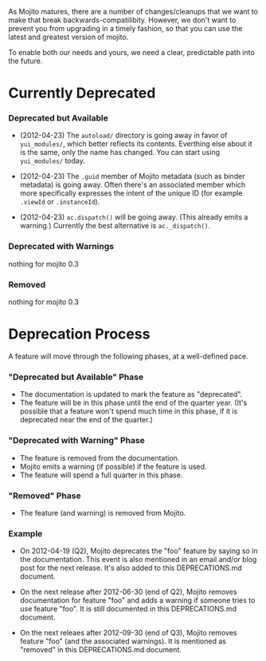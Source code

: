 
As Mojito matures, there are a number of changes/cleanups that we want to make
that break backwards-compatilibity.  However, we don't want to prevent you from
upgrading in a timely fashion, so that you can use the latest and greatest
version of mojito.

To enable both our needs and yours, we need a clear, predictable path into the
future.



Currently Deprecated
====================


### Deprecated but Available

* (2012-04-23) The `autoload/` directory is going away in favor of
`yui_modules/`, which better reflects its contents.  Everthing else about it is
the same, only the name has changed.  You can start using `yui_modules/` today.

* (2012-04-23) The `.guid` member of Mojito metadata (such as binder metadata)
is going away.  Often there's an associated member which more specifically
expresses the intent of the unique ID (for example `.viewId` or `.instanceId`).

* (2012-04-23) `ac.dispatch()` will be going away.  (This already emits a
warning.)  Currently the best alternative is `ac._dispatch()`.


### Deprecated with Warnings
nothing for mojito 0.3


### Removed
nothing for mojito 0.3



Deprecation Process
===================
A feature will move through the following phases, at a well-defined pace.


### "Deprecated but Available" Phase

* The documentation is updated to mark the feature as "deprecated".
* The feature will be in this phase until the end of the quarter year.
(It's possible that a feature won't spend much time in this phase, if it is
deprecated near the end of the quarter.)


### "Deprecated with Warning" Phase

* The feature is removed from the documentation.
* Mojito emits a warning (if possible) if the feature is used.
* The feature will spend a full quarter in this phase.


### "Removed" Phase

* The feature (and warning) is removed from Mojito.


### Example

* On 2012-04-19 (Q2), Mojito deprecates the "foo" feature by saying so in the
documentation.  This event is also mentioned in an email and/or blog post for
the next release.  It's also added to this DEPRECATIONS.md document.

* On the next release after 2012-06-30 (end of Q2), Mojito removes
documentation for feature "foo" and adds a warning if someone tries to use
feature "foo".  It is still documented in this DEPRECATIONS.md document.

* On the next releaes after 2012-09-30 (end of Q3), Mojito removes feature
"foo" (and the associated warnings).  It is mentioned as "removed" in this
DEPRECATIONS.md document.



